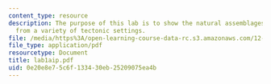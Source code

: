 ```yaml
---
content_type: resource
description: The purpose of this lab is to show the natural assemblages of pyroxenes
  from a variety of tectonic settings.
file: /media/https%3A/open-learning-course-data-rc.s3.amazonaws.com/12-490-advanced-igneous-petrology-fall-2005/0e20e8e75c6f133430eb25209075ea4b_lab1aip.pdf
file_type: application/pdf
resourcetype: Document
title: lab1aip.pdf
uid: 0e20e8e7-5c6f-1334-30eb-25209075ea4b
---
```

